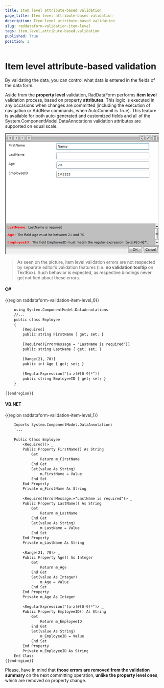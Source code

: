 ```yaml
---
title: Item level attribute-based validation
page_title: Item level attribute-based validation
description: Item level attribute-based validation
slug: raddataform-validation-item-level
tags: item,level,attribute-based,validation
published: True
position: 1
---
```


# Item level attribute-based validation

By validating the data, you can control what data is entered in the fields of the data form.
    
Aside from the __property level__ validation, RadDataForm performs __item level__ validation process, based on property __attributes__. This logic is executed in any occasions when changes are committed (including the execution of navigation or AddNew commands, when AutoCommit is True). This feature is available for both auto-generated and customized fields and all of the System.ComponentModel.DataAnnotations validation attributes are supported on equal scale.

 ![raddataform-validation-item-level](images/raddataform-validation-item-level.png)

>As seen on the picture, item level validation errors are not respected by separate editor’s validation features (i.e. __no validation tooltip__ on TextBox). Such behavior is expected, as respective bindings never get notified about these errors. 

#### __C#__

{{region raddataform-validation-item-level_0}}

	    using System.ComponentModel.DataAnnotations
	    //...
	    public class Employee
	    {
	        [Required]
	        public string FirstName { get; set; }
	
	        [Required(ErrorMessage = "LastName is required")]
	        public string LastName { get; set; }
	
	        [Range(21, 70)]
	        public int Age { get; set; }
	
	        [RegularExpression("[a-z]#[0-9]*")]
	        public string EmployeeID { get; set; }
	    }
	
	{{endregion}}



#### __VB.NET__

{{region raddataform-validation-item-level_1}}

	    Imports System.ComponentModel.DataAnnotations
	    '...
	
	    Public Class Employee
	        <Required()> _
	        Public Property FirstName() As String
	            Get
	                Return m_FirstName
	            End Get
	            Set(value As String)
	                m_FirstName = Value
	            End Set
	        End Property
	        Private m_FirstName As String
	
	        <Required(ErrorMessage:="LastName is required")> _
	        Public Property LastName() As String
	            Get
	                Return m_LastName
	            End Get
	            Set(value As String)
	                m_LastName = Value
	            End Set
	        End Property
	        Private m_LastName As String
	
	        <Range(21, 70)> _
	        Public Property Age() As Integer
	            Get
	                Return m_Age
	            End Get
	            Set(value As Integer)
	                m_Age = Value
	            End Set
	        End Property
	        Private m_Age As Integer
	
	        <RegularExpression("[a-z]#[0-9]*")> _
	        Public Property EmployeeID() As String
	            Get
	                Return m_EmployeeID
	            End Get
	            Set(value As String)
	                m_EmployeeID = Value
	            End Set
	        End Property
	        Private m_EmployeeID As String
	    End Class
	{{endregion}}



Please, have in mind that __those errors are removed from the validation summary__ on the next committing operation, __unlike the property level ones__, which are removed on property change. 
